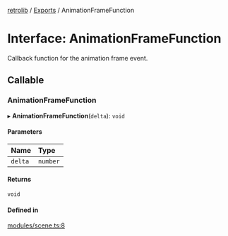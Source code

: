 [retrolib](../README.md) / [Exports](../modules.md) / AnimationFrameFunction

# Interface: AnimationFrameFunction

Callback function for the animation frame event.

## Callable

### AnimationFrameFunction

▸ **AnimationFrameFunction**(`delta`): `void`

#### Parameters

| Name | Type |
| :------ | :------ |
| `delta` | `number` |

#### Returns

`void`

#### Defined in

[modules/scene.ts:8](https://github.com/philbgarner/retrolib/blob/4392da6/src/modules/scene.ts#L8)
